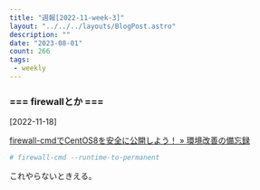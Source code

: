 ```yaml
---
title: "週報[2022-11-week-3]"
layout: "../../../layouts/BlogPost.astro"
description: ""
date: "2023-08-01"
count: 266
tags:
 - weekly
---
```





### === firewallとか ===

[2022-11-18]

[firewall-cmdでCentOS8を安全に公開しよう！ &raquo; 環境改善の備忘録](https://singomemo.com/firewall-cmd%E3%81%A7centos8%E3%82%92%E5%AE%89%E5%85%A8%E3%81%AB%E5%85%AC%E9%96%8B%E3%81%97%E3%82%88%E3%81%86%EF%BC%81-3952.html)

```bash
# firewall-cmd --runtime-to-permanent
```

これやらないときえる。
